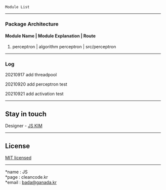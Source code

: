 ```
Module List
```
---
### Package Architecture
#### Module Name | Module Explanation | Route
1. perceptron | algorithm perceptron | src/perceptron

---
### Log
20210917 add threadpool

20210920 add perceptron test

20210921 add activation test

---
## Stay in touch
Designer - [JS KIM](https://cleancode.kr)

---
## License
[MIT licensed](LICENSE)

---
*name : JS  
*page : cleancode.kr    
*email : bada@ganada.kr